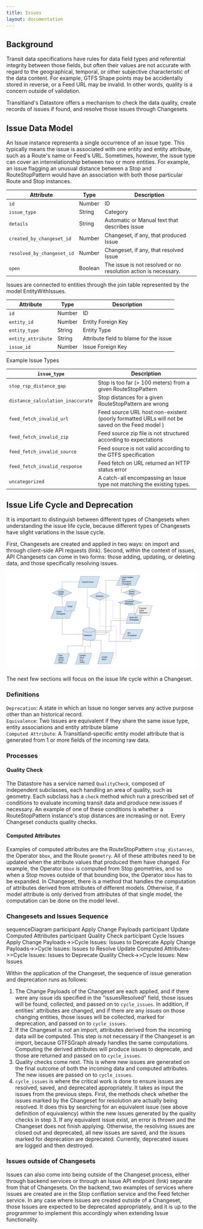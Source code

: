 ```yaml
---
title: Issues
layout: documentation
---
```


<script src="https://cdn.rawgit.com/knsv/mermaid/0.3.5/dist/mermaid.full.js"></script>

## Background

Transit data specifications have rules for data field types and referential integrity between those fields,
but often their values are not accurate with regard to the geographical, temporal, or other subjective characteristic of the data content. For example, GTFS Shape points may be accidentally stored in reverse, or a Feed URL may be invalid. In other words, quality is
a concern outside of validation.


Transitland's Datastore offers a mechanism to check the data quality, create records of issues if found, and resolve those issues through Changesets.


## Issue Data Model

An Issue instance represents a single occurrence of an issue type. This typically means the issue is
associated with one entity and entity attribute, such as a Route's name or Feed's URL. Sometimes, however, the issue type can cover an interrelationship between two or more entities. For example, an issue flagging an unusual distance between a Stop and RouteStopPattern would have an association with both those particular Route and Stop instances.

| Attribute | Type | Description |
|-----------|------|---------|
| `id`      | Number | ID |
| `issue_type` | String | Category |
| `details` | String | Automatic or Manual text that describes issue |
| `created_by_changeset_id` | Number | Changeset, if any, that produced Issue |
| `resolved_by_changeset_id` | Number | Changeset, if any, that resolved Issue |
| `open` | Boolean | The issue is not resolved or no resolution action is necessary. |

Issues are connected to entities through the join table represented by the model EntityWithIssues.

| Attribute | Type | Description |
|-----------|------|---------|
| `id`      | Number | ID |
| `entity_id` | Number | Entity Foreign Key |
| `entity_type` | String | Entity Type |
| `entity_attribute` | String | Attribute field to blame for the issue |
| `issue_id` | Number | Issue Foreign Key |

Example Issue Types

| `issue_type` | Description |
|-----------|------|
| `stop_rsp_distance_gap` | Stop is too far (> 100 meters) from a given RouteStopPattern |
| `distance_calculation_inaccurate` | Stop distances for a given RouteStopPattern are wrong |
| `feed_fetch_invalid_url` | Feed source URL host non-existent (poorly formatted URLs will not be saved on the Feed model ) |
| `feed_fetch_invalid_zip` | Feed source zip file is not structured according to expectations |
| `feed_fetch_invalid_source` | Feed source is not valid according to the GTFS specification |
| `feed_fetch_invalid_response` | Feed fetch on URL returned an HTTP status error |
| `uncategorized` | A catch-all encompassing an Issue type not matching the existing types. |

## Issue Life Cycle and Deprecation
It is important to distinguish between different types of Changesets when understanding the issue life cycle, because
different types of Changesets have slight variations in the issue cycle.

First, Changesets are created and applied in two ways: on import and through client-side API requests (link). Second, within the context of
issues, API Changesets can come in two forms: those adding, updating, or deleting data, and those specifically resolving
issues.

![Issues through Changesets](Issue_Tracking_Changesets.png)

The next few sections will focus on the issue life cycle within a Changeset.

### Definitions
`Deprecation`: A state in which an Issue no longer serves any active purpose other than an historical record.  
`Equivalence`: Two Issues are equivalent if they share the same issue type, entity associations and entity attribute blame  
`Computed Attribute`: A Transitland-specific entity model attribute that is generated from 1 or more fields of the incoming raw data.  

### Processes

#### Quality Check
The Datastore has a service named `QualityCheck`, composed of independent subclasses, each handling an area of quality, such as geometry. Each subclass has a `check` method which run a prescribed set of conditions to evaluate
incoming transit data and produce new issues if necessary. An example of one of these conditions is whether a RouteStopPattern
instance's stop distances are increasing or not. Every Changeset conducts quality checks.

#### Computed Attributes
Examples of computed attributes are the RouteStopPattern `stop_distances`, the Operator `bbox`, and the Route `geometry`. All of these attributes need to be updated when the attribute values that produced them have changed. For example, the Operator `bbox` is computed from Stop geometries, and so when a Stop moves outside of that bounding box, the Operator `bbox` has to be expanded. In Changeset, there is a method that handles the computation of attributes derived from attributes of different models. Otherwise, if a model attribute is only derived from attributes of that single model, the computation can be done on the model level.

### Changesets and Issues Sequence

<div class="mermaid">
sequenceDiagram
    participant Apply Change Payloads
    participant Update Computed Attributes
    participant Quality Check
    participant Cycle Issues
    Apply Change Payloads->>Cycle Issues: Issues to Deprecate
    Apply Change Payloads->>Cycle Issues: Issues to Resolve
    Update Computed Attributes->>Cycle Issues: Issues to Deprecate
    Quality Check->>Cycle Issues: New Issues
</div>

Within the application of the Changeset, the sequence of issue generation and deprecation runs as follows:

1.  The Change Payloads of the Changeset are each applied, and if there were any issue ids specified in the "issuesResolved"
field, those issues will be found, collected, and passed on to `cycle_issues`. In addition, if entities' attributes are changed,
and if there are any issues on those changing entities, those issues will be collected, marked for deprecation, and passed on to `cycle_issues`.
2.  If the Changeset is *not* an import, attributes derived from the incoming data will be computed. This step is not necessary if the Changeset is an import, because GTFSGraph already handles the same computations. Computing the derived attributes will produce issues to deprecate, and those are returned and passed on to `cycle_issues`.  
3.  Quality checks come next. This is where new issues are generated on the final outcome of both the incoming data and computed attributes. The new issues are passed on to `cycle_issues`.
4.  `cycle_issues` is where the critical work is done to ensure issues are resolved, saved, and deprecated appropriately. It takes as input the issues from the previous steps. First, the methods check whether the issues marked by the Changeset for resolution are actually being resolved. It does this by searching for an equivalent issue (see above definition of equivalency) within the new issues generated by the quality checks in step 3. If any equivalent issue exist, an error is thrown and the Changeset does not finish applying. Otherwise, the resolving issues are closed out and deprecated, all new issues are saved, and the issues marked for deprecation are deprecated. Currently, deprecated issues are logged and then destroyed.

### Issues outside of Changesets

Issues can also come into being outside of the Changeset process, either through backend services or
through an Issue API endpoint (link) separate from that of Changesets. On the backend, two examples of services where issues are created are in the Stop conflation service and the Feed fetcher service. In any case where Issues are created outside of a Changeset, those Issues are
expected to be deprecated appropriately, and it is up to the programmer to implement this accordingly when extending Issue functionality.
